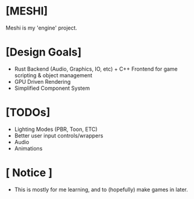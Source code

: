 # [MESHI]

Meshi is my 'engine' project. 

# [Design Goals]
* Rust Backend (Audio, Graphics, IO, etc) + C++ Frontend for game scripting & object management
* GPU Driven Rendering
* Simplified Component System

# [TODOs]
* Lighting Modes (PBR, Toon, ETC)
* Better user input controls/wrappers
* Audio
* Animations

# [ Notice ]
* This is mostly for me learning, and to (hopefully) make games in later.
